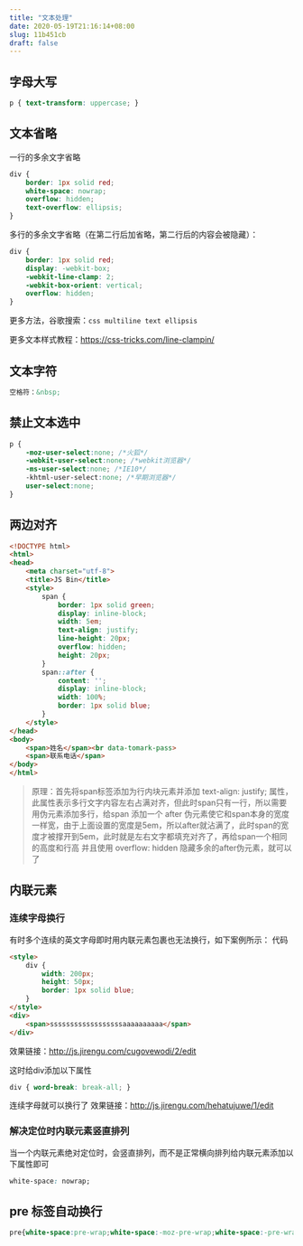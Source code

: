 ```yaml
---
title: "文本处理"
date: 2020-05-19T21:16:14+08:00
slug: 11b451cb
draft: false
---
```


## 字母大写

```css
p { text-transform: uppercase; }
```

## 文本省略

一行的多余文字省略

```css
div {
    border: 1px solid red;
    white-space: nowrap;
    overflow: hidden;
    text-overflow: ellipsis;
}
```

多行的多余文字省略（在第二行后加省略，第二行后的内容会被隐藏）：

```css
div {
    border: 1px solid red;
    display: -webkit-box;
    -webkit-line-clamp: 2;
    -webkit-box-orient: vertical;
    overflow: hidden;
}
```

更多方法，谷歌搜索：`css multiline text ellipsis`

更多文本样式教程：https://css-tricks.com/line-clampin/

## 文本字符

```html
空格符：&nbsp;
```

## 禁止文本选中

```css
p {
    -moz-user-select:none; /*火狐*/
    -webkit-user-select:none; /*webkit浏览器*/
    -ms-user-select:none; /*IE10*/
    -khtml-user-select:none; /*早期浏览器*/
    user-select:none;
}
```

## 两边对齐

```html
<!DOCTYPE html>
<html>
<head>
    <meta charset="utf-8">
    <title>JS Bin</title>
    <style>
        span {
            border: 1px solid green;
            display: inline-block;
            width: 5em;
            text-align: justify;
            line-height: 20px;
            overflow: hidden;
            height: 20px;
        }
        span::after {
            content: '';
            display: inline-block;
            width: 100%;
            border: 1px solid blue;
        }
    </style>
</head>
<body> 
    <span>姓名</span><br data-tomark-pass> 
    <span>联系电话</span>
</body>
</html>
```

> 原理：首先将span标签添加为行内块元素并添加 text-align: justify; 属性，此属性表示多行文字内容左右占满对齐，但此时span只有一行，所以需要用伪元素添加多行，给span 添加一个 after 伪元素使它和span本身的宽度一样宽，由于上面设置的宽度是5em，所以after就沾满了，此时span的宽度才被撑开到5em，此时就是左右文字都填充对齐了，再给span一个相同的高度和行高 并且使用 overflow: hidden 隐藏多余的after伪元素，就可以了

## 内联元素

### 连续字母换行

有时多个连续的英文字母即时用内联元素包裹也无法换行，如下案例所示：
代码

```html
<style>
    div {
        width: 200px;
        height: 50px;
        border: 1px solid blue;
    }
</style>
<div>
    <span>ssssssssssssssssssaaaaaaaaaa</span>
</div>
```

效果链接：http://js.jirengu.com/cugovewodi/2/edit

这时给div添加以下属性

```css
div { word-break: break-all; }
```

连续字母就可以换行了
效果链接：http://js.jirengu.com/hehatujuwe/1/edit

### 解决定位时内联元素竖直排列

当一个内联元素绝对定位时，会竖直排列，而不是正常横向排列给内联元素添加以下属性即可

```css
white-space: nowrap;
```

## pre 标签自动换行

```css
pre{white-space:pre-wrap;white-space:-moz-pre-wrap;white-space:-pre-wrap;white-space:-o-pre-wrap;word-wrap:break-word;}
```